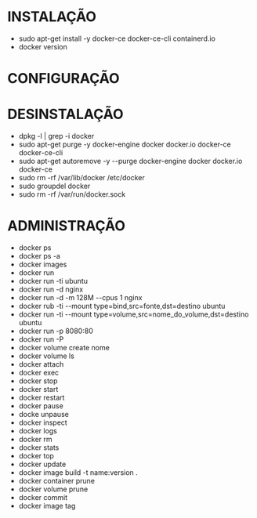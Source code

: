 # INSTALAÇÃO
- sudo apt-get install -y docker-ce docker-ce-cli containerd.io
- docker version

# CONFIGURAÇÃO

# DESINSTALAÇÃO
- dpkg -l | grep -i docker <!-- Verificação de instalações -->
- sudo apt-get purge -y docker-engine docker docker.io docker-ce docker-ce-cli
- sudo apt-get autoremove -y --purge docker-engine docker docker.io docker-ce
- sudo rm -rf /var/lib/docker /etc/docker
- sudo groupdel docker
- sudo rm -rf /var/run/docker.sock

# ADMINISTRAÇÃO
- docker ps <!-- Lista os containers criados -->
- docker ps -a <!-- Lista todos os containers -->
- docker images <!--Lista as imagens baixadas -->
- docker run <!-- Realiza a execução de um container -->
- docker run -ti ubuntu <!-- t (terminal), i (interação), ubuntu (imagem) -->
- docker run -d nginx <!-- Realizar a execução de um container em modo daemon -->
- docker run -d -m 128M --cpus 1 nginx <!-- Delimitando a quantidade de Memoria e CPU para o container -->
- docker rub -ti --mount type=bind,src=fonte,dst=destino ubuntu <!-- Montagem de um apontamento para o local aonde ficara os dados -->
- docker run -ti --mount type=volume,src=nome_do_volume,dst=destino ubuntu <!-- Montagem de um volume para o local aonde ficara os dados -->
- docker run -p 8080:80 <!-- Expõe a porta 8080 para conectar na 80 do container -->
- docker run -P <!-- Expõe qualquer porta aliatória -->
- docker volume create nome <!-- Criação de um volume -->
- docker volume ls <!-- Lista os volumes -->
- docker attach <!-- Acessar container em execução -->
- docker exec <!-- Executar alguma ação dentro do container -->
- docker stop <!-- Para o container -->
- docker start <!-- Inicia o container -->
- docker restart <!-- Reinicia o container -->
- docker pause <!-- Realiza o pause do container -->
- docke unpause <!-- Retorna o container a sua execução -->
- docker inspect <!-- Verificar as informações do container -->
- docker logs <!-- Verifica os logs do container -->
- docker rm <!-- Remover containers -->
- docker stats <!-- Verificar o status do container -->
- docker top <!-- Verificar os processos que estão sendo executados dentro do container -->
- docker update <!-- Realiza a atualização de um container em execução -->
- docker image build -t name:version . <!-- Realização do build -->
- docker container prune <!-- Remove todos os containers -->
- docker volume prune <!-- Remove todos os volumes -->
- docker commit <!-- Realiza a criação de uma imagem apartir de um container -->
- docker image tag <!-- Adiciona tags a uma imagem de container -->
